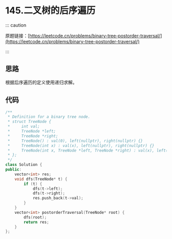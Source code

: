 # 145.二叉树的后序遍历

::: caution

原题链接：[https://leetcode.cn/problems/binary-tree-postorder-traversal/](https://leetcode.cn/problems/binary-tree-postorder-traversal/)

:::

## 思路

根据后序遍历的定义使用递归求解。

## 代码

```cpp
/**
 * Definition for a binary tree node.
 * struct TreeNode {
 *     int val;
 *     TreeNode *left;
 *     TreeNode *right;
 *     TreeNode() : val(0), left(nullptr), right(nullptr) {}
 *     TreeNode(int x) : val(x), left(nullptr), right(nullptr) {}
 *     TreeNode(int x, TreeNode *left, TreeNode *right) : val(x), left(left), right(right) {}
 * };
 */
class Solution {
public:
    vector<int> res;
    void dfs(TreeNode* t) {
        if (t) {
            dfs(t->left);
            dfs(t->right);
            res.push_back(t->val);
        }
    }
    vector<int> postorderTraversal(TreeNode* root) {
        dfs(root);
        return res;
    }
};
```

